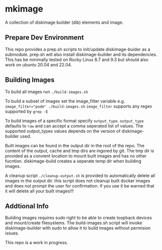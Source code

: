 # mkimage

A collection of diskimage builder (dib) elements and image. 

## Prepare Dev Environment

This repo provides a prep.sh scripts to init/update diskimage-buider as a submodule.
prep.sh will also install diskimage-builder and its dependencies. 
This has be minimally tested on Rocky Linux 8.7 and 9.3 but should also work on ubuntu 20.04 and 22.04.


## Building Images

To build all images run ``./build-images.sh``

To build a subset of images set the image_filter variable
e.g. ``image_filter="podm" ./build-images.sh``
``image_filter`` supports any regex supported by ``grep -E``

To build images of a specific format specify ``output_type``.
``output_type``  defaults to ``raw`` and can accept a comma
seperated list of values. The supported output_types values
depends on the version of diskimage-builder used.

Built images can be found in the output dir in the root of the repo.
The content of the  output, cache and tmp dirs are ingored by git.
The tmp dir is provided as a convient location to mount built images
and has no other fucntion. diskimage-build creates a seperate temp
dir when building images.

A cleanup script ``./cleanup-output.sh`` is provided to automatically
delete all images in the output dir. this script does not cleanup
built docker images and does not prompt the user for confirmation.
if you use it be warned that it will delete all your built images!!!

## Addtional Info

Building images requires sudo right to be able to create loopback devices
and mount/create filesystems. The build-images.sh script will invoke
diskimage-builder with sudo to allow it to build images without permision
issues.

This repo is a work in progress.

